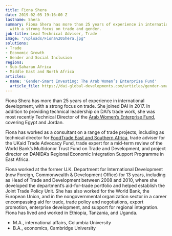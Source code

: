 ```yaml
---
title: Fiona Shera
date: 2019-02-05 19:16:00 Z
lastname: Shera
summary: Fiona Shera has more than 25 years of experience in international development,
  with a strong focus on trade and gender.
job-title: Lead Technical Adviser, Trade
image: "/uploads/Fiona%20Shera.jpg"
solutions:
- Trade
- Economic Growth
- Gender and Social Inclusion
regions:
- Sub-Saharan Africa
- Middle East and North Africa
articles:
- name: 'Gender-Smart Investing: The Arab Women’s Enterprise Fund'
  article_file: https://dai-global-developments.com/articles/gender-smart-investing-the-arab-womens-enterprise-fund
---
```


Fiona Shera has more than 25 years of experience in international development, with a strong focus on trade. She joined DAI in 2017. In addition to providing technical leadership on DAI’s trade work, she was most recently Technical Director of the [Arab Women’s Enterprise Fund](https://www.dai.com/our-work/projects/jordan-egypt-and-palestine-arab-women-enterprise-fund), covering Egypt and Jordan.  

Fiona has worked as a consultant on a range of trade projects, including as technical director for [FoodTrade East and Southern Africa](https://www.dai.com/our-work/projects/east-and-southern-africa-foodtrade-esa), trade adviser for the UKaid Trade Advocacy Fund, trade expert for a mid-term review of the World Bank’s Multidonor Trust Fund on Trade and Development, and project director on DANIDA’s Regional Economic Integration Support Programme in East Africa.  

Fiona worked at the former U.K. Department for International Development (now Foreign, Commonwealth & Development Office) for 13 years, including as Head of Trade and Development between 2008 and 2010, where she developed the department’s aid-for-trade portfolio and helped establish the Joint Trade Policy Unit. She has also worked for the World Bank, the European Union, and in the nongovernmental organization sector in a career encompassing aid for trade, trade policy and negotiations, export promotion, enterprise development, and support for regional integration. Fiona has lived and worked in Ethiopia, Tanzania, and Uganda. 

* M.A., international affairs, Columbia University
* B.A., economics, Cambridge University